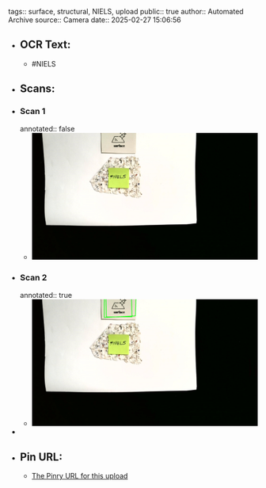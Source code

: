 tags:: surface, structural, NIELS, upload
public:: true
author:: Automated Archive
source:: Camera
date:: 2025-02-27 15:06:56

- ## OCR Text:
	- #NIELS
- ## Scans:
- ### Scan 1
  annotated:: false
	- ![./assets/scans/2025-02-27T15-06-56-5835.jpg](./assets/scans/2025-02-27T15-06-56-5835.jpg)
- ### Scan 2
  annotated:: true
	- ![./assets/scans/2025-02-27T15-06-56-6028.jpg](./assets/scans/2025-02-27T15-06-56-6028.jpg)
-
- ## Pin URL:
	- [The Pinry URL for this upload](https://pinry.petau.net/pins/161/)
